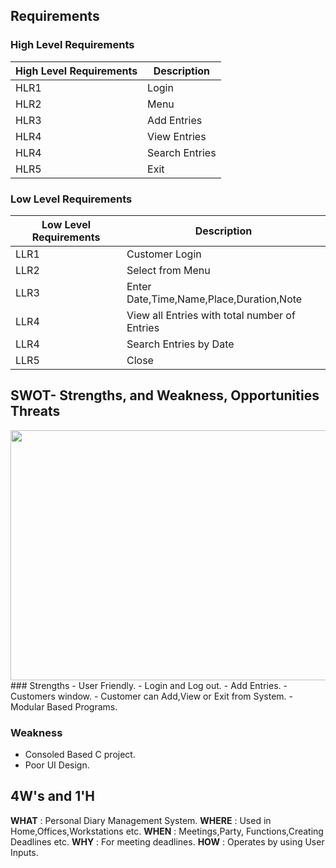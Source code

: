 ## Requirements

### High Level Requirements
 | High Level Requirements      | Description |
| ----------- | ----------- |
| HLR1      | Login    |
| HLR2   | Menu|
| HLR3   | Add Entries|
| HLR4   | View Entries|
| HLR4   | Search Entries|
| HLR5   | Exit|

### Low Level Requirements
| Low Level Requirements      | Description |
| ----------- | ----------- |
| LLR1      | Customer Login  |
| LLR2   | Select from Menu |
| LLR3   | Enter Date,Time,Name,Place,Duration,Note|
| LLR4   |View all Entries with total number of Entries|
| LLR4   |Search Entries by Date|
| LLR5   | Close |

## SWOT- Strengths, and Weakness, Opportunities Threats

<img src="https://assets.wordstream.com/s3fs-public/styles/simple_image/public/images/swot-analysis-header1.png?9qhkGEQVMX2Zv5QGkYamvDXW3t1aGWzC&itok=DBCeVBGl" height="400" width="800">
### Strengths
- User Friendly.
- Login and Log out.
- Add Entries.
-Customers window.
- Customer can Add,View or Exit from System.
- Modular Based Programs.

### Weakness
-  Consoled Based C project.
- Poor UI Design.
 
 ## 4W's and 1'H
**WHAT** : Personal Diary Management System.
**WHERE** : Used in Home,Offices,Workstations etc.
 **WHEN** : Meetings,Party, Functions,Creating Deadlines etc.
 **WHY** : For meeting deadlines.
**HOW** : Operates by using User Inputs.

